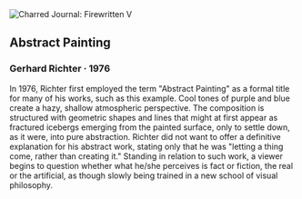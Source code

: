 <div class="artwork-of-the-day">
  <div class="container">
    <div class="img-wrapper">
      <img
        src="https://uploads6.wikiart.org/images/gerhard-richter/abstraktes-bild-abstract-painting-1976.jpg"
        alt="Charred Journal: Firewritten V" />
    </div>
    <div class="artwork-detail">
      <div class="artwork-origin"> 
        <h2 class="artwork-name">Abstract Painting</h2>
        <h3 class="artist">
          Gerhard Richter
                    ·  1976
        </h3>
      </div>
      <p class="description">
        <span class="artwork-description-text ng-binding" ng-bind-html="viewModel.ArtworkOfTheDay.Description | unsafe">In 1976, Richter first employed the term "Abstract Painting" as a formal title for many of his works, such as this example. Cool tones of purple and blue create a hazy, shallow atmospheric perspective. The composition is structured with geometric shapes and lines that might at first appear as fractured icebergs emerging from the painted surface, only to settle down, as it were, into pure abstraction. Richter did not want to offer a definitive explanation for his abstract work, stating only that he was "letting a thing come, rather than creating it." Standing in relation to such work, a viewer begins to question whether what he/she perceives is fact or fiction, the real or the artificial, as though slowly being trained in a new school of visual philosophy. </span>
                        <div class="text-shadow-container" ng-show="showShadow" style=""></div>
      </p>
    </div>
  </div>

</div>
